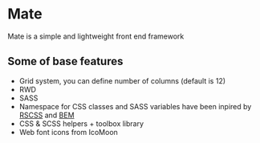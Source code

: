 # Mate

Mate is a simple and lightweight front end framework

## Some of base features

* Grid system, you can define number of columns (default is 12)
* RWD
* SASS
* Namespace for CSS classes and SASS variables have been inpired by [RSCSS](https://github.com/rstacruz/rscss) and [BEM](http://www.smashingmagazine.com/2012/04/16/a-new-front-end-methodology-bem/)
* CSS & SCSS helpers + toolbox library
* Web font icons from IcoMoon